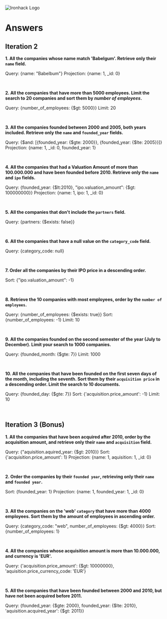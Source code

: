 ![Ironhack Logo](https://i.imgur.com/1QgrNNw.png)

# Answers

## Iteration 2

**1. All the companies whose name match 'Babelgum'. Retrieve only their `name` field.**

<!-- Your Query Goes Here -->

Query: {name: "Babelbum"}
Projection: {name: 1, \_id: 0}

<br>

**2. All the companies that have more than 5000 employees. Limit the search to 20 companies and sort them by _number of employees_.**

<!-- Your Query Goes Here -->

Query: {number_of_employees: {$gt: 5000}}
Limit: 20

<br>

**3. All the companies founded between 2000 and 2005, both years included. Retrieve only the `name` and `founded_year` fields.**

<!-- Your Query Goes Here -->

Query: {$and: [{founded_year: {$gte: 2000}}, {founded_year: {$lte: 2005}}]}
Projection: {name: 1, \_id: 0, founded_year: 1}

<br>

**4. All the companies that had a Valuation Amount of more than 100.000.000 and have been founded before 2010. Retrieve only the `name` and `ipo` fields.**

<!-- Your Query Goes Here -->

Query: {founded_year: {$lt:2010}, "ipo.valuation_amount": {$gt: 100000000}}
Projection: {name: 1, ipo: 1, \_id: 0}

<br>

**5. All the companies that don't include the `partners` field.**

<!-- Your Query Goes Here -->

Query: {partners: {$exists: false}}

<br>

**6. All the companies that have a null value on the `category_code` field.**

<!-- Your Query Goes Here -->

Query: {category_code: null}

<br>

**7. Order all the companies by their IPO price in a descending order.**

<!-- Your Query Goes Here -->

Sort: {"ipo.valuation_amount": -1}

<br>

**8. Retrieve the 10 companies with most employees, order by the `number of employees`.**

<!-- Your Query Goes Here -->

Query: {number_of_employees: {$exists: true}}
Sort: {number_of_employees: -1}
Limit: 10

<br>

**9. All the companies founded on the second semester of the year (July to December). Limit your search to 1000 companies.**

<!-- Your Query Goes Here -->

Query: {founded_month: {$gte: 7}}
Limit: 1000

<br>

**10. All the companies that have been founded on the first seven days of the month, including the seventh. Sort them by their `acquisition price` in a descending order. Limit the search to 10 documents.**

<!-- Your Query Goes Here -->

Query: {founded_day: {$gte: 7}}
Sort: {'acquisition.price_amount': -1}
Limit: 10

<br>

## Iteration 3 (Bonus)

**1. All the companies that have been acquired after 2010, order by the acquisition amount, and retrieve only their `name` and `acquisition` field.**

<!-- Your Query Goes Here -->

Query: {"aquisition.aquired_year: {$gt: 2010}}
Sort: {'acquisition.price_amount': 1}
Projection: {name: 1, aquisition: 1, \_id: 0}

<br>

**2. Order the companies by their `founded year`, retrieving only their `name` and `founded year`.**

<!-- Your Query Goes Here -->

Sort: {founded_year: 1}
Projection: {name: 1, founded_year: 1, \_id: 0}

<br>

**3. All the companies on the 'web' `category` that have more than 4000 employees. Sort them by the amount of employees in ascending order.**

<!-- Your Query Goes Here -->

Query: {category_code: "web", number_of_employees: {$gt: 4000}}
Sort: {number_of_employees: 1}

<br>

**4. All the companies whose acquisition amount is more than 10.000.000, and currency is 'EUR'.**

<!-- Your Query Goes Here -->

Query: {'acquisition.price_amount': {$gt: 10000000}, 'aquisition.price_currency_code: 'EUR'}

<br>

**5. All the companies that have been founded between 2000 and 2010, but have not been acquired before 2011.**

<!-- Your Query Goes Here -->

Query: {founded_year: {$gte: 2000}, founded_year: {$lte: 2010}, 'aquisition.acquired_year': {$gt: 2011}}

<br>
